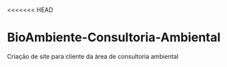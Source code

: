 <<<<<<< HEAD
# BioAmbiente-Consultoria-Ambiental
Criação de site para cliente da área de consultoria ambiental